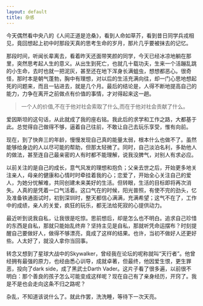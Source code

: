```yaml
---
layout: default
title: 杂感
---
```

今天偶然看中央八的《人间正道是沧桑》，看到人命如草芥，看到昔日同学兵戎相见，竟回想起上初中时那段天真的思考生命的岁月，那片几乎要被抹去的记忆。

那段时间，听闻长辈离去，看着昨天还面带笑颜的同学，今天已经冰凉地躺在那里，突然思考起人生的意义。从出生到死亡，也就几十载功夫，生来一个活蹦乱跳的小生命，去时也就一把泥灰，甚至还在地下浑身长满蛆虫，想想都恶心。很奇怪，那时本是朝气蓬勃，胸中有理想，对以后的生活充满向往，却一门心思地想起死的问题来，而且一钻进去，就是几个月。最后的结论是，人得不断地提高自己的能力，力争在离开之前做点有价值的事情，才对得起来这一趟。

> 一个人的价值,不在于他对社会索取了什么,而在于他对社会贡献了什么。

爱因斯坦的这句话，从此就成了我的座右铭。我此后的求学和工作之路，大都基于此。总觉得自己做得不够，逼着自己往前，不敢让自己去玩乐享受，惟有向前。

现在，到了快奔三的年龄，慢慢发现自己真的能量太弱，根本什么也做不了。虽然能够给身边的人以尽可能的帮助，但那太轻微了。同时，自己淡泊名利，多助他人的做法，甚至连自己最亲密的人有时都不能理解，说我没脾气，对别人有求必应。

以前关注的是自己的成长，意气风发的理想和抱负；父亲去世之后，开始更多地关注亲人，母亲的健康和心情时时牵挂着我的心；恋爱了，开始全心关注自己的爱人，为她分忧解难，共同创建未来美好的生活。但转眼，生活的目标即将再次消失。人真的是凭着一口气活着。这口气在的时候，阳光普照，有使不完的劲头，忆及准备铁通面试时，初到深圳时，整天都信心满满，充满希望；这气不在了，工作中的成绩，亲人的关爱，疯狂的玩乐，都无法给死寂的心提供动力。

最近听到说我自私，让我很是吃惊。思前想后，却是怎么也不明白。追求自己珍惜的东西是自私，那就只能始乱终弃？坚持主见是自私，那就听凭命运摆布？时刻提醒自己要做好人，做得不够漂亮，竟成了这样的结果。也许，当初不做好人还更好些。人太好了，就没人拿你当回事。

转念又想到了星球大战中的Skywalker，曾经我在论坛的呢称就叫“天行者”。他曾经拥有最强的原力，也经由悉心训导，成就卓著，但最终，他因爱生恨，更生罪恶，投向了dark side，成了黑武士Darth Vader。这片子看了很多遍，以前很不明白：那个善良的孩子怎么可能变成这样呢？现在自己有了亲身经历，开窍了。我是不是也会走向这条不归之路呢？

杂乱，不知道该说什么了。就此作罢，洗洗睡，等待下一次天亮。

